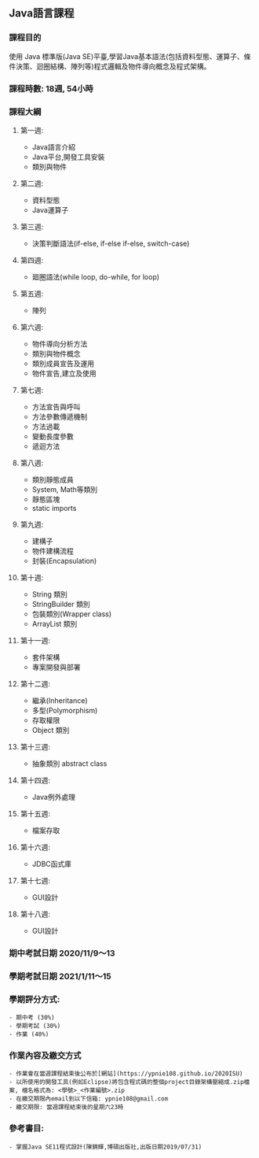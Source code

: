 ## Java語言課程

### 課程目的

使用 Java 標準版(Java SE)平臺,學習Java基本語法(包括資料型態、運算子、條件決策、迴圈結構、陣列等)程式邏輯及物件導向概念及程式架構。 

### 課程時數: 18週, 54小時

### 課程大綱

1. 第一週:
    - Java語言介紹
    - Java平台,開發工具安裝
    - 類別與物件 
    
1. 第二週:
    - 資料型態
    - Java運算子 
    
1. 第三週:
    - 決策判斷語法(if-else, if-else if-else, switch-case)
    
1. 第四週:
    - 廻圈語法(while loop, do-while, for loop)

1. 第五週:
    - 陣列

1. 第六週:
    - 物件導向分析方法
    - 類別與物件概念
    - 類別成員宣告及運用
    - 物件宣告,建立及使用
   
1. 第七週:
    - 方法宣告與呼叫
    - 方法參數傳遞機制
    - 方法過載
    - 變動長度參數
    - 遞迴方法 
     
1. 第八週:
    - 類別靜態成員
    - System, Math等類別
    - 靜態區塊   
    - static imports
    
1. 第九週:
    - 建構子 
    - 物件建構流程
    - 封裝(Encapsulation)

1. 第十週:
    - String 類別
    - StringBuilder 類別
    - 包裝類別(Wrapper class)
    - ArrayList 類別
    
1. 第十一週:
    - 套件架構
    - 專案開發與部署 
        
1. 第十二週:
    - 繼承(Inheritance)
    - 多型(Polymorphism)
    - 存取權限
    - Object 類別 
    
1. 第十三週:
    - 抽象類別 abstract class
    
1. 第十四週:
    - Java例外處理
    
1. 第十五週:
    -  檔案存取

1. 第十六週:
    - JDBC函式庫 
    
1. 第十七週:
    - GUI設計 
    
1. 第十八週:
    - GUI設計
    
### 期中考試日期 2020/11/9～13
### 學期考試日期 2021/1/11～15

### 學期評分方式: 

    - 期中考 (30%) 
    - 學期考試 (30%)
    - 作業 (40%) 
    
### 作業內容及繳交方式

    - 作業會在當週課程結束後公布於[網站](https://ypnie108.github.io/2020ISU) 
    - 以所使用的開發工具(例如Eclipse)將包含程式碼的整個project目錄架構壓縮成.zip檔案, 檔名格式為: <學號>_<作業編號>.zip
    - 在繳交期限內email到以下信箱: ypnie108@gmail.com
    - 繳交期限: 當週課程結束後的星期六23時

### 參考書目:
    - 掌握Java SE11程式設計(陳錦輝,博碩出版社,出版日期2019/07/31)
